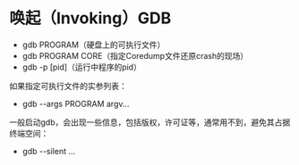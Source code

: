 # 唤起（Invoking）GDB
* gdb PROGRAM（硬盘上的可执行文件）
* gdb PROGRAM CORE（指定Coredump文件还原crash的现场）
* gdb -p [pid]（运行中程序的pid）

如果指定可执行文件的实参列表：
* gdb --args PROGRAM argv...

一般启动gdb，会出现一些信息，包括版权，许可证等，通常用不到，避免其占据终端空间：
* gdb --silent ...
